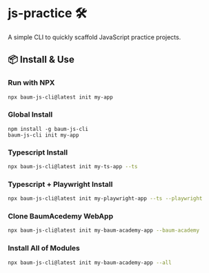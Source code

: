 # js-practice 🛠️

A simple CLI to quickly scaffold JavaScript practice projects.

## 📦 Install & Use

### Run with NPX

```bash
npx baum-js-cli@latest init my-app
```

### Global Install
```
npm install -g baum-js-cli
baum-js-cli init my-app
```

### Typescript Install
```bash
npx baum-js-cli@latest init my-ts-app --ts
```

### Typescript + Playwright Install
```bash
npx baum-js-cli@latest init my-playwright-app --ts --playwright

```

### Clone BaumAcedemy WebApp
```bash
npx baum-js-cli@latest init my-baum-academy-app --baum-academy

```

### Install All of Modules
```bash
npx baum-js-cli@latest init my-baum-academy-app --all

```